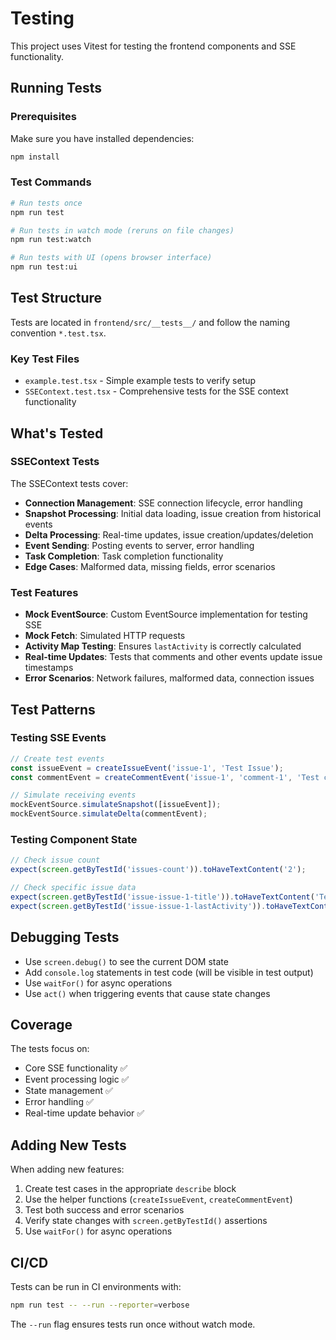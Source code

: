 # Testing

This project uses Vitest for testing the frontend components and SSE functionality.

## Running Tests

### Prerequisites

Make sure you have installed dependencies:

```bash
npm install
```

### Test Commands

```bash
# Run tests once
npm run test

# Run tests in watch mode (reruns on file changes)
npm run test:watch

# Run tests with UI (opens browser interface)
npm run test:ui
```

## Test Structure

Tests are located in `frontend/src/__tests__/` and follow the naming convention `*.test.tsx`.

### Key Test Files

- `example.test.tsx` - Simple example tests to verify setup
- `SSEContext.test.tsx` - Comprehensive tests for the SSE context functionality

## What's Tested

### SSEContext Tests

The SSEContext tests cover:

- **Connection Management**: SSE connection lifecycle, error handling
- **Snapshot Processing**: Initial data loading, issue creation from historical events
- **Delta Processing**: Real-time updates, issue creation/updates/deletion
- **Event Sending**: Posting events to server, error handling
- **Task Completion**: Task completion functionality
- **Edge Cases**: Malformed data, missing fields, error scenarios

### Test Features

- **Mock EventSource**: Custom EventSource implementation for testing SSE
- **Mock Fetch**: Simulated HTTP requests
- **Activity Map Testing**: Ensures `lastActivity` is correctly calculated
- **Real-time Updates**: Tests that comments and other events update issue timestamps
- **Error Scenarios**: Network failures, malformed data, connection issues

## Test Patterns

### Testing SSE Events

```typescript
// Create test events
const issueEvent = createIssueEvent('issue-1', 'Test Issue');
const commentEvent = createCommentEvent('issue-1', 'comment-1', 'Test comment');

// Simulate receiving events
mockEventSource.simulateSnapshot([issueEvent]);
mockEventSource.simulateDelta(commentEvent);
```

### Testing Component State

```typescript
// Check issue count
expect(screen.getByTestId('issues-count')).toHaveTextContent('2');

// Check specific issue data
expect(screen.getByTestId('issue-issue-1-title')).toHaveTextContent('Test Issue');
expect(screen.getByTestId('issue-issue-1-lastActivity')).toHaveTextContent(timestamp);
```

## Debugging Tests

- Use `screen.debug()` to see the current DOM state
- Add `console.log` statements in test code (will be visible in test output)
- Use `waitFor()` for async operations
- Use `act()` when triggering events that cause state changes

## Coverage

The tests focus on:
- Core SSE functionality ✅
- Event processing logic ✅
- State management ✅
- Error handling ✅
- Real-time update behavior ✅

## Adding New Tests

When adding new features:

1. Create test cases in the appropriate `describe` block
2. Use the helper functions (`createIssueEvent`, `createCommentEvent`) 
3. Test both success and error scenarios
4. Verify state changes with `screen.getByTestId()` assertions
5. Use `waitFor()` for async operations

## CI/CD

Tests can be run in CI environments with:

```bash
npm run test -- --run --reporter=verbose
```

The `--run` flag ensures tests run once without watch mode.